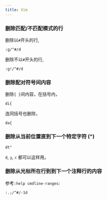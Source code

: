 ```yaml
---
title: Vim
---
```


###  删除匹配/不匹配模式的行

删除以`#`开头的行,

	:g/^#/d

删除不以`#`开头的行,

	:g!/^#/d

### 删除配对符号间内容

删除`{ }`间内容，在括号内， 

	di{

连同括号也删除，

	da{

### 删除从当前位置直到下一个特定字符 (")

    dt"

`d`, `y`, `c` 都可以这样用。


### 删除从光标所在行到到下一个注释行的内容

参考`:help cmdline-ranges`:

	:.;/^#/-1d


